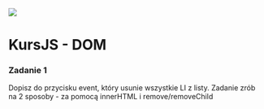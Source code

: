 ![](../../../kursjs.png)

# KursJS - DOM

### Zadanie 1

Dopisz do przycisku event, który usunie wszystkie LI z listy. Zadanie zrób na 2 sposoby - za pomocą innerHTML i remove/removeChild
